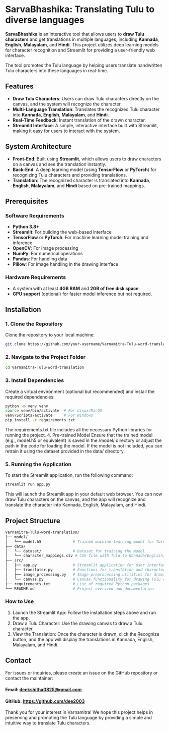 # SarvaBhashika: Translating Tulu to diverse languages
**SarvaBhashika** is an interactive tool that allows users to **draw Tulu characters** and get translations in multiple languages, including **Kannada**, **English**, **Malayalam**, and **Hindi**. This project utilizes deep learning models for character recognition and Streamlit for providing a user-friendly web interface.

The tool promotes the Tulu language by helping users translate handwritten Tulu characters into these languages in real-time.

## Features

- **Draw Tulu Characters**: Users can draw Tulu characters directly on the canvas, and the system will recognize the character.
- **Multi-Language Translation**: Translates the recognized Tulu character into **Kannada**, **English**, **Malayalam**, and **Hindi**.
- **Real-Time Feedback**: Instant translation of the drawn character.
- **Streamlit Interface**: A simple, interactive interface built with Streamlit, making it easy for users to interact with the system.

## System Architecture

- **Front-End**: Built using **Streamlit**, which allows users to draw characters on a canvas and see the translation instantly.
- **Back-End**: A deep learning model (using **TensorFlow** or **PyTorch**) for recognizing Tulu characters and providing translations.
- **Translation**: The recognized character is translated into **Kannada**, **English**, **Malayalam**, and **Hindi** based on pre-trained mappings.

## Prerequisites

### Software Requirements

- **Python 3.8+**
- **Streamlit**: For building the web-based interface
- **TensorFlow** or **PyTorch**: For machine learning model training and inference
- **OpenCV**: For image processing
- **NumPy**: For numerical operations
- **Pandas**: For handling data
- **Pillow**: For image handling in the drawing interface

### Hardware Requirements

- A system with at least **4GB RAM** and **2GB of free disk space**.
- **GPU support** (optional) for faster model inference but not required.

## Installation

### 1. Clone the Repository

Clone the repository to your local machine:
```bash
git clone https://github.com/your-username/Varnamitra-Tulu-word-translation.git
```
### 2. Navigate to the Project Folder

```bash
cd Varnamitra-Tulu-word-translation
```
### 3. Install Dependencies

Create a virtual environment (optional but recommended) and install the required dependencies:
```bash
python -m venv venv
source venv/bin/activate  # For Linux/MacOS
venv\Scripts\activate     # For Windows
pip install -r requirements.txt
```
The requirements.txt file includes all the necessary Python libraries for running the project.
4. Pre-trained Model
Ensure that the trained model (e.g., model.h5 or equivalent) is saved in the /model/ directory or adjust the path in the code for loading the model. If the model is not included, you can retrain it using the dataset provided in the data/ directory.

### 5. Running the Application
To start the Streamlit application, run the following command:
```bash
streamlit run app.py
```
This will launch the Streamlit app in your default web browser. You can now draw Tulu characters on the canvas, and the app will recognize and translate the character into Kannada, English, Malayalam, and Hindi.
## Project Structure
```bash
Varnamitra-Tulu-word-translation/
├── model/
│   └── model.h5              # Trained machine learning model for Tulu character recognition and translation
├── data/
│   └── dataset/              # Dataset for training the model
│   └── character_mappings.csv # CSV file with Tulu to Kannada/English/Malayalam/Hindi character mappings
├── src/
│   ├── app.py                # Streamlit application for user interface
│   ├── translator.py         # Functions for translation and character recognition
│   ├── image_processing.py   # Image preprocessing utilities for drawing recognition
│   └── canvas.py             # Canvas functionality for drawing Tulu characters
├── requirements.txt          # List of required Python packages
└── README.md                 # Project overview and documentation
```
### How to Use
1. Launch the Streamlit App: Follow the installation steps above and run the app.
2. Draw a Tulu Character: Use the drawing canvas to draw a Tulu character.
3. View the Translation: Once the character is drawn, click the Recognize button, and the app will display the translations in Kannada, English, Malayalam, and Hindi.
## Contact
For issues or inquiries, please create an issue on the GitHub repository or contact the maintainer:
#### Email: deekshitha0825@gmail.com
#### GitHub: https://github.com/dee2003
Thank you for your interest in Varnamitra! We hope this project helps in preserving and promoting the Tulu language by providing a simple and intuitive way to translate Tulu characters.
